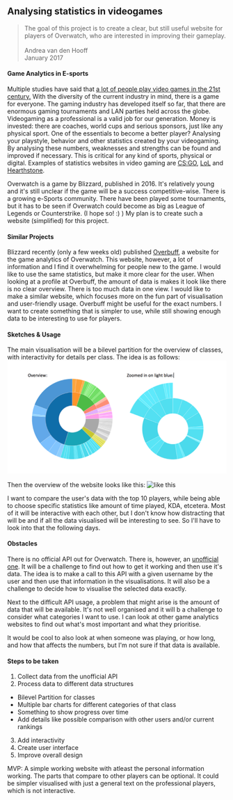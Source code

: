 ## Analysing statistics in videogames
> The goal of this project is to create a clear, but still useful website for players of Overwatch, who are interested in improving their gameplay. <br><br> Andrea van den Hooff <br> January 2017

#### Game Analytics in E-sports
Multiple studies have said that [a lot of people play video games in the 21st century.](http://www.theesa.com/wp-content/uploads/2015/04/ESA-Essential-Facts-2015.pdf) With the diversity of the current industry in mind, there is a game for everyone. The gaming industry has developed itself so far, that there are enormous gaming tournaments and LAN parties held across the globe. Videogaming as a professional is a valid job for our generation. Money is invested: there are coaches, world cups and serious sponsors, just like any physical sport. One of the essentials to become a better player? Analysing your playstyle, behavior and other statistics created by your videogaming. By analysing these numbers, weaknesses and strengths can be found and improved if necessary. This is critical for any kind of sports, physical or digital. Examples of statistics websites in video gaming are [CS:GO](https://csgosquad.com/top), [LoL](http://www.lolking.net/leaderboards#/na/1) and [Hearthstone](http://www.gosugamers.net/hearthstone/rankings). 

Overwatch is a game by Blizzard, published in 2016. It's relatively young and it's still unclear if the game will be a success competitive-wise. There is a growing e-Sports community. There have been played some tournaments, but it has to be seen if Overwatch could become as big as League of Legends or Counterstrike. (I hope so! :) ) My plan is to create such a website (simplified) for this project. 

#### Similar Projects
Blizzard recently (only a few weeks old) published [Overbuff](https://www.overbuff.com/), a website for the game analytics of Overwatch. This website, however, a lot of information and I find it overwhelming for people new to the game. I would like to use the same statistics, but make it more clear for the user. When looking at a profile at Overbuff, the amount of data is makes it look like there is no clear overview. There is too much data in one view. I would like to make a similar website, which focuses more on the fun part of visualisation and user-friendly usage. Overbuff might be useful for the exact numbers. I want to create something that is simpler to use, while still showing enough data to be interesting to use for players.

#### Sketches & Usage

The main visualisation will be a bilevel partition for the overview of classes, with interactivity for details per class. The idea is as follows: 
![Bilevel partition](/Images/4.png)

Then the overview of the website looks like this:
![like this](/Images/3.png)

I want to compare the user's data with the top 10 players, while being able to choose specific statistics like amount of time played, KDA, etcetera. Most of it will be interactive with each other, but I don't know how distracting that will be and if all the data visualised will be interesting to see. So I'll have to look into that the following days.

#### Obstacles

There is no official API out for Overwatch. There is, however, an [unofficial one](https://api.lootbox.eu/documentation). It will be a challenge to find out how to get it working and then use it's data. The idea is to make a call to this API with a given username by the user and then use that information in the visualisations. It will also be a challenge to decide how to visualise the selected data exactly.

Next to the difficult API usage, a problem that might arise is the amount of data that will be available. It's not well organised and it will b a challenge to consider what categories I want to use. I can look at other game analytics websites to find out what's most important and what they prioritise.

It would be cool to also look at when someone was playing, or how long, and how that affects the numbers, but I'm not sure if that data is available. 

#### Steps to be taken

1. Collect data from the unofficial API
2. Process data to different data structures
  * Bilevel Partition for classes
  * Multiple bar charts for different categories of that class
  * Something to show progress over time
  * Add details like possible comparison with other users and/or current rankings
3. Add interactivity
4. Create user interface
5. Improve overall design

MVP: A simple working website with atleast the personal information working. The parts that compare to other players can be optional. It could be simpler visualised with just a general text on the professional players, which is not interactive.
